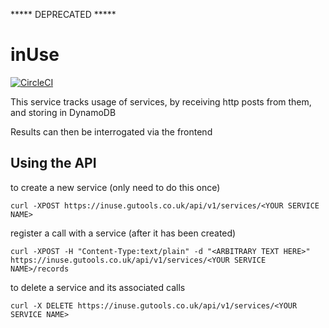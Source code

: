 ***** DEPRECATED *****


inUse
=================================

[![CircleCI](https://circleci.com/gh/guardian/inUse.svg?style=svg)](https://circleci.com/gh/guardian/inUse)

This service tracks usage of services, by receiving http posts from them, and storing in DynamoDB

Results can then be interrogated via the frontend

Using the API
-------------

to create a new service (only need to do this once)

    curl -XPOST https://inuse.gutools.co.uk/api/v1/services/<YOUR SERVICE NAME>

register a call with a service (after it has been created)

    curl -XPOST -H "Content-Type:text/plain" -d "<ARBITRARY TEXT HERE>" https://inuse.gutools.co.uk/api/v1/services/<YOUR SERVICE NAME>/records

to delete a service and its associated calls

    curl -X DELETE https://inuse.gutools.co.uk/api/v1/services/<YOUR SERVICE NAME>
    
